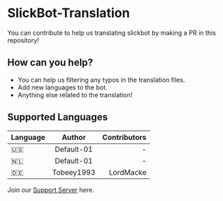 # SlickBot-Translation

You can contribute to help us translating slickbot by making a PR in this repository!

## How can you help?

- You can help us filtering any typos in the translation files.
- Add new languages to the bot.
- Anything else related to the translation!

## Supported Languages

| Language | Author | Contributors |
| ------------- |:-------------:| -----:|
| 🇺🇸 | Default-01 | - |
| 🇳🇱 | Default-01 | - |
| 🇩🇪 | Tobeey1993 | LordMacke

Join our [Support Server](https://discord.gg/rAgmnThdcz) here.
